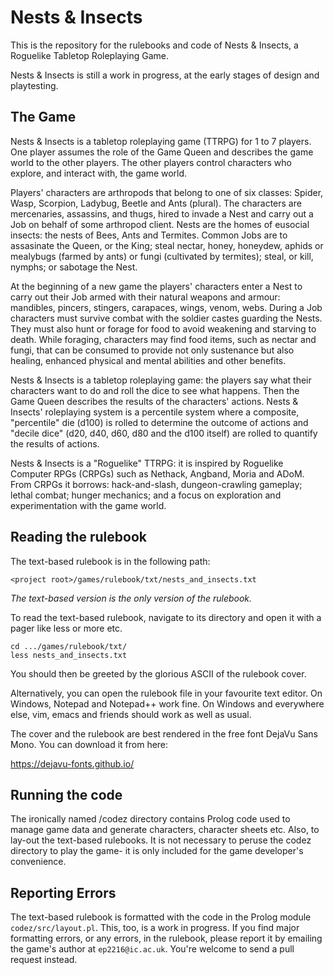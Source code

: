 Nests & Insects
===============

This is the repository for the rulebooks and code of Nests & Insects, a Roguelike
Tabletop Roleplaying Game.

Nests & Insects is still a work in progress, at the early stages of design and
playtesting.

The Game
--------

Nests & Insects is a tabletop roleplaying game (TTRPG) for 1 to 7 players. One
player assumes the role of the Game Queen and describes the game world to the
other players. The other players control characters who explore, and interact
with, the game world.

Players' characters are arthropods that belong to one of six classes: Spider,
Wasp, Scorpion, Ladybug, Beetle and Ants (plural). The characters are
mercenaries, assassins, and thugs, hired to invade a Nest and carry out a Job on
behalf of some arthropod client. Nests are the homes of eusocial insects: the
nests of Bees, Ants and Termites. Common Jobs are to assasinate the Queen, or
the King; steal nectar, honey, honeydew, aphids or mealybugs (farmed by ants) or
fungi (cultivated by termites); steal, or kill, nymphs; or sabotage the Nest.

At the beginning of a new game the players' characters enter a Nest to carry out
their Job armed with their natural weapons and armour: mandibles, pincers,
stingers, carapaces, wings, venom, webs. During a Job characters must survive
combat with the soldier castes guarding the Nests. They must also hunt or forage
for food to avoid weakening and starving to death. While foraging, characters
may find food items, such as nectar and fungi, that can be consumed to provide
not only sustenance but also healing, enhanced physical and mental abilities and
other benefits.

Nests & Insects is a tabletop roleplaying game: the players say what their
characters want to do and roll the dice to see what happens. Then the Game Queen
describes the results of the characters' actions. Nests & Insects' roleplaying
system is a percentile system where a composite, "percentile" die (d100) is
rolled to determine the outcome of actions and "decile dice" (d20, d40, d60, d80
and the d100 itself) are rolled to quantify the results of actions.

Nests & Insects is a "Roguelike" TTRPG: it is inspired by Roguelike Computer
RPGs (CRPGs) such as Nethack, Angband, Moria and ADoM. From CRPGs it borrows:
hack-and-slash, dungeon-crawling gameplay; lethal combat; hunger mechanics; and
a focus on exploration and experimentation with the game world.

Reading the rulebook
--------------------

The text-based rulebook is in the following path:
```
<project root>/games/rulebook/txt/nests_and_insects.txt
```

_The text-based version is the only version of the rulebook._

To read the text-based rulebook, navigate to its directory and open it with a pager like
less or more etc.

```
cd .../games/rulebook/txt/
less nests_and_insects.txt
```

You should then be greeted by the glorious ASCII of the rulebook cover. 

Alternatively, you can open the rulebook file in your favourite text editor. On
Windows, Notepad and Notepad++ work fine. On Windows and everywhere else, vim, emacs
and friends should work as well as usual.

The cover and the rulebook are best rendered in the free font DejaVu Sans Mono. You can
download it from here:

https://dejavu-fonts.github.io/

Running the code
----------------

The ironically named /codez directory contains Prolog code used to manage game data and
generate characters, character sheets etc. Also, to lay-out the text-based rulebooks. It
is not necessary to peruse the codez directory to play the game- it is only included for
the game developer's convenience.

Reporting Errors
----------------

The text-based rulebook is formatted with the code in the Prolog module
`codez/src/layout.pl`. This, too, is a work in progress. If you find major formatting
errors, or any errors, in the rulebook, please report it by emailing the game's author
at `ep2216@ic.ac.uk`. You're welcome to send a pull request instead.
